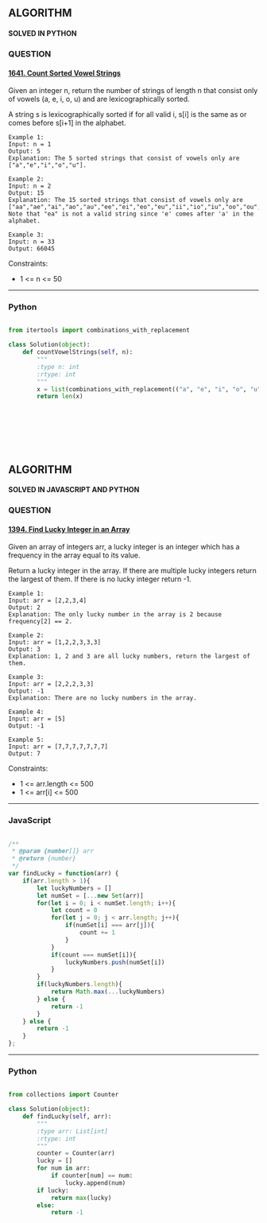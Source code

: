 ## ALGORITHM

#### SOLVED IN PYTHON
### QUESTION

#### [1641. Count Sorted Vowel Strings](https://leetcode.com/problems/count-sorted-vowel-strings/)

Given an integer n, return the number of strings of length n that consist only of vowels (a, e, i, o, u) and are lexicographically sorted.

A string s is lexicographically sorted if for all valid i, s[i] is the same as or comes before s[i+1] in the alphabet.

```
Example 1:
Input: n = 1
Output: 5
Explanation: The 5 sorted strings that consist of vowels only are ["a","e","i","o","u"].

Example 2:
Input: n = 2
Output: 15
Explanation: The 15 sorted strings that consist of vowels only are
["aa","ae","ai","ao","au","ee","ei","eo","eu","ii","io","iu","oo","ou","uu"].
Note that "ea" is not a valid string since 'e' comes after 'a' in the alphabet.

Example 3:
Input: n = 33
Output: 66045
```

Constraints:

* 1 <= n <= 50 

-----

### Python

```py

from itertools import combinations_with_replacement

class Solution(object):
    def countVowelStrings(self, n):
        """
        :type n: int
        :rtype: int
        """
        x = list(combinations_with_replacement(("a", "e", "i", "o", "u"), n))
        return len(x)
        
```
<br></br>
<br></br>

## ALGORITHM

#### SOLVED IN JAVASCRIPT AND PYTHON
### QUESTION

#### [1394. Find Lucky Integer in an Array](https://leetcode.com/problems/find-lucky-integer-in-an-array/)

Given an array of integers arr, a lucky integer is an integer which has a frequency in the array equal to its value.

Return a lucky integer in the array. If there are multiple lucky integers return the largest of them. If there is no lucky integer return -1.

```
Example 1:
Input: arr = [2,2,3,4]
Output: 2
Explanation: The only lucky number in the array is 2 because frequency[2] == 2.

Example 2:
Input: arr = [1,2,2,3,3,3]
Output: 3
Explanation: 1, 2 and 3 are all lucky numbers, return the largest of them.

Example 3:
Input: arr = [2,2,2,3,3]
Output: -1
Explanation: There are no lucky numbers in the array.

Example 4:
Input: arr = [5]
Output: -1

Example 5:
Input: arr = [7,7,7,7,7,7,7]
Output: 7
```

Constraints:

* 1 <= arr.length <= 500
* 1 <= arr[i] <= 500

-----

### JavaScript

```js

/**
 * @param {number[]} arr
 * @return {number}
 */
var findLucky = function(arr) {
    if(arr.length > 1){
        let luckyNumbers = []
        let numSet = [...new Set(arr)]
        for(let i = 0; i < numSet.length; i++){
            let count = 0
            for(let j = 0; j < arr.length; j++){
                if(numSet[i] === arr[j]){
                    count += 1
                }
            }
            if(count === numSet[i]){
                luckyNumbers.push(numSet[i])
            }
        }
        if(luckyNumbers.length){
            return Math.max(...luckyNumbers)
        } else {
            return -1
        }
    } else {
        return -1
    }
};

```

-----

### Python

```py

from collections import Counter

class Solution(object):
    def findLucky(self, arr):
        """
        :type arr: List[int]
        :rtype: int
        """
        counter = Counter(arr)
        lucky = []
        for num in arr:
            if counter[num] == num:
                lucky.append(num)
        if lucky:
            return max(lucky)
        else:
            return -1
        
```

